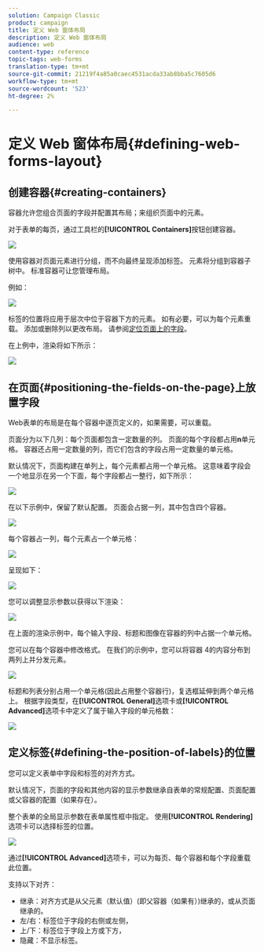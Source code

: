 ```yaml
---
solution: Campaign Classic
product: campaign
title: 定义 Web 窗体布局
description: 定义 Web 窗体布局
audience: web
content-type: reference
topic-tags: web-forms
translation-type: tm+mt
source-git-commit: 21219f4a85a0caec4531acda33ab8bba5c7605d6
workflow-type: tm+mt
source-wordcount: '523'
ht-degree: 2%

---
```



# 定义 Web 窗体布局{#defining-web-forms-layout}

## 创建容器{#creating-containers}

容器允许您组合页面的字段并配置其布局；来组织页面中的元素。

对于表单的每页，通过工具栏的&#x200B;**[!UICONTROL Containers]**&#x200B;按钮创建容器。

![](assets/s_ncs_admin_survey_containers_add.png)

使用容器对页面元素进行分组，而不向最终呈现添加标签。 元素将分组到容器子树中。 标准容器可让您管理布局。

例如：

![](assets/s_ncs_admin_survey_containers_std_arbo.png)

标签的位置将应用于层次中位于容器下方的元素。 如有必要，可以为每个元素重载。 添加或删除列以更改布局。 请参阅[定位页面上的字段](#positioning-the-fields-on-the-page)。

在上例中，渲染将如下所示：

![](assets/s_ncs_admin_survey_containers_std_ex.png)

## 在页面{#positioning-the-fields-on-the-page}上放置字段

Web表单的布局是在每个容器中逐页定义的，如果需要，可以重载。

页面分为以下几列：每个页面都包含一定数量的列。 页面的每个字段都占用&#x200B;**n**&#x200B;单元格。 容器还占用一定数量的列，而它们包含的字段占用一定数量的单元格。

默认情况下，页面构建在单列上，每个元素都占用一个单元格。 这意味着字段会一个地显示在另一个下面，每个字段都占一整行，如下所示：

![](assets/s_ncs_admin_survey_container_ex.png)

在以下示例中，保留了默认配置。 页面会占据一列，其中包含四个容器。

![](assets/s_ncs_admin_survey_container_ex0.png)

每个容器占一列，每个元素占一个单元格：

![](assets/s_ncs_admin_survey_container_ex0a.png)

呈现如下：

![](assets/s_ncs_admin_survey_container_ex0_rend.png)

您可以调整显示参数以获得以下渲染：

![](assets/s_ncs_admin_survey_container_ex1_rend.png)

在上面的渲染示例中，每个输入字段、标题和图像在容器的列中占据一个单元格。

您可以在每个容器中修改格式。 在我们的示例中，您可以将容器 4的内容分布到两列上并分发元素。

![](assets/s_ncs_admin_survey_container_ex2_rend.png)

标题和列表分别占用一个单元格(因此占用整个容器行)，复选框延伸到两个单元格上。 根据字段类型，在&#x200B;**[!UICONTROL General]**&#x200B;选项卡或&#x200B;**[!UICONTROL Advanced]**&#x200B;选项卡中定义了属于输入字段的单元格数：

![](assets/s_ncs_admin_survey_container_ex2.png)

## 定义标签{#defining-the-position-of-labels}的位置

您可以定义表单中字段和标签的对齐方式。

默认情况下，页面的字段和其他内容的显示参数继承自表单的常规配置、页面配置或父容器的配置（如果存在）。

整个表单的全局显示参数在表单属性框中指定。 使用&#x200B;**[!UICONTROL Rendering]**&#x200B;选项卡可以选择标签的位置。

![](assets/s_ncs_admin_survey_label_position.png)

通过&#x200B;**[!UICONTROL Advanced]**&#x200B;选项卡，可以为每页、每个容器和每个字段重载此位置。

支持以下对齐：

* 继承：对齐方式是从父元素（默认值）(即父容器（如果有）)继承的，或从页面继承的。
* 左/右：标签位于字段的右侧或左侧，
* 上/下：标签位于字段上方或下方，
* 隐藏：不显示标签。

